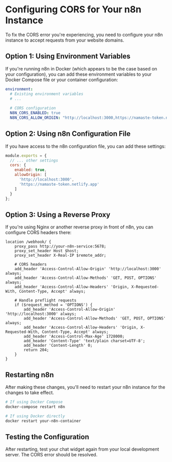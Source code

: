 # Configuring CORS for Your n8n Instance

To fix the CORS error you're experiencing, you need to configure your n8n instance to accept requests from your website domains.

## Option 1: Using Environment Variables

If you're running n8n in Docker (which appears to be the case based on your configuration), you can add these environment variables to your Docker Compose file or your container configuration:

```yaml
environment:
  # Existing environment variables
  # ...
  
  # CORS configuration
  N8N_CORS_ENABLED: true
  N8N_CORS_ALLOW_ORIGIN: "http://localhost:3000,https://namaste-token.netlify.app"
```

## Option 2: Using n8n Configuration File

If you have access to the n8n configuration file, you can add these settings:

```js
module.exports = {
  // ... other settings
  cors: {
    enabled: true,
    allowOrigin: [
      'http://localhost:3000',
      'https://namaste-token.netlify.app'
    ]
  }
};
```

## Option 3: Using a Reverse Proxy

If you're using Nginx or another reverse proxy in front of n8n, you can configure CORS headers there:

```nginx
location /webhook/ {
    proxy_pass http://your-n8n-service:5678;
    proxy_set_header Host $host;
    proxy_set_header X-Real-IP $remote_addr;
    
    # CORS headers
    add_header 'Access-Control-Allow-Origin' 'http://localhost:3000' always;
    add_header 'Access-Control-Allow-Methods' 'GET, POST, OPTIONS' always;
    add_header 'Access-Control-Allow-Headers' 'Origin, X-Requested-With, Content-Type, Accept' always;
    
    # Handle preflight requests
    if ($request_method = 'OPTIONS') {
        add_header 'Access-Control-Allow-Origin' 'http://localhost:3000' always;
        add_header 'Access-Control-Allow-Methods' 'GET, POST, OPTIONS' always;
        add_header 'Access-Control-Allow-Headers' 'Origin, X-Requested-With, Content-Type, Accept' always;
        add_header 'Access-Control-Max-Age' 1728000;
        add_header 'Content-Type' 'text/plain charset=UTF-8';
        add_header 'Content-Length' 0;
        return 204;
    }
}
```

## Restarting n8n

After making these changes, you'll need to restart your n8n instance for the changes to take effect.

```bash
# If using Docker Compose
docker-compose restart n8n

# If using Docker directly
docker restart your-n8n-container
```

## Testing the Configuration

After restarting, test your chat widget again from your local development server. The CORS error should be resolved. 